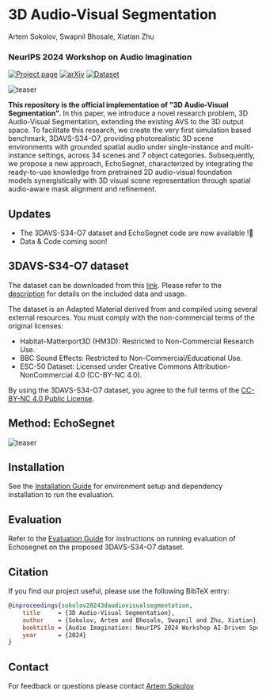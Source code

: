 # 3D Audio-Visual Segmentation
Artem Sokolov, Swapnil Bhosale, Xiatian Zhu  
### NeurIPS 2024 Workshop on Audio Imagination
[![Project page](https://img.shields.io/badge/3D_Audio--Visual_Segmentation-%F0%9F%8C%90Website-purple?style=flat)](https://x-up-lab.github.io/research/3d-audio-visual-segmentation/) [![arXiv](https://img.shields.io/badge/arXiv-2411.02236-b31b1b.svg)](https://arxiv.org/abs/2411.02236) [![Dataset](https://img.shields.io/badge/3DAVS--S34--O7_Dataset-8A2BE2.svg)](https://drive.google.com/file/d/1HG53HrcCnWCKBXF0lVVtEEkqebL-N9jT/view?usp=sharing)

![teaser](figures/2d_avs_vs_3d_avs.png)

**This repository is the official implementation of "3D Audio-Visual Segmentation".** In this paper, we introduce a novel research problem, 3D Audio-Visual Segmentation, extending the existing AVS to the 3D output space. To facilitate this research, we create the very first simulation based benchmark, 3DAVS-S34-O7, providing photorealistic 3D scene environments with grounded spatial audio under single-instance and multi-instance settings, across 34 scenes and 7 object categories. Subsequently, we propose a new approach, EchoSegnet, characterized by integrating the ready-to-use knowledge from pretrained 2D audio-visual foundation models synergistically with 3D visual scene representation through spatial audio-aware mask alignment and refinement.

## Updates
- The 3DAVS-S34-O7 dataset and EchoSegnet code are now available !🎉 
- Data & Code coming soon!

## 3DAVS-S34-O7 dataset
The dataset can be downloaded from this [link](https://drive.google.com/file/d/1HG53HrcCnWCKBXF0lVVtEEkqebL-N9jT/view?usp=sharing).
Please refer to the [description](./docs/dataset.md) for details on the included data and usage.

The dataset is an Adapted Material derived from and compiled using several external resources. You must comply with the non-commercial terms of the original licenses:
* Habitat-Matterport3D (HM3D): Restricted to Non-Commercial Research Use.
* BBC Sound Effects: Restricted to Non-Commercial/Educational Use.
* ESC-50 Dataset: Licensed under Creative Commons Attribution-NonCommercial 4.0 (CC-BY-NC 4.0).

By using the 3DAVS-S34-O7 dataset, you agree to the full terms of the [CC-BY-NC 4.0 Public License](https://creativecommons.org/licenses/by-nc/4.0/).

## Method: EchoSegnet
![teaser](figures/method.png)

## Installation
See the [Installation Guide](./docs/install.md) for environment setup and dependency installation to run the evaluation.

## Evaluation
Refer to the [Evaluation Guide](./docs/evaluation.md) for instructions on running evaluation of Echosegnet on the proposed 3DAVS-S34-O7 dataset.

## Citation
If you find our project useful, please use the following BibTeX entry:
```bibtex
@inproceedings{sokolov20243daudiovisualsegmentation,
    title     = {3D Audio-Visual Segmentation},
    author    = {Sokolov, Artem and Bhosale, Swapnil and Zhu, Xiatian},
    booktitle = {Audio Imagination: NeurIPS 2024 Workshop AI-Driven Speech, Music, and Sound Generation},
    year      = {2024}
}

```

## Contact
For feedback or questions please contact [Artem Sokolov](mailto:artemiojosesokolov@gmail.com)
